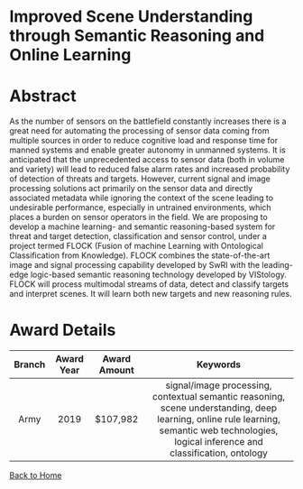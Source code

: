 
Improved Scene Understanding through Semantic Reasoning and Online Learning
===========================================================================

# Abstract


As the number of sensors on the battlefield constantly increases there is a great need for automating the processing of sensor data coming from multiple sources in order to reduce cognitive load and response time for manned systems and enable greater autonomy in unmanned systems. It is anticipated that the unprecedented access to sensor data (both in volume and variety) will lead to reduced false alarm rates and increased probability of detection of threats and targets. However, current signal and image processing solutions act primarily on the sensor data and directly associated metadata while ignoring the context of the scene leading to undesirable performance, especially in untrained environments, which places a burden on sensor operators in the field. We are proposing to develop a machine learning- and semantic reasoning-based system for threat and target detection, classification and sensor control, under a project termed FLOCK (Fusion of machine Learning with Ontological Classification from Knowledge). FLOCK combines the state-of-the-art image and signal processing capability developed by SwRI with the leading-edge logic-based semantic reasoning technology developed by VIStology. FLOCK will process multimodal streams of data, detect and classify targets and interpret scenes. It will learn both new targets and new reasoning rules.  

# Award Details

|Branch|Award Year|Award Amount|Keywords|
| :---: | :---: | :---: | :---: |
|Army|2019|$107,982|signal/image processing, contextual semantic reasoning, scene understanding, deep learning, online rule learning, semantic web technologies, logical inference and classification, ontology|
  
  


[Back to Home](https://github.com/chrischow/dod_sbir_awards#1042)